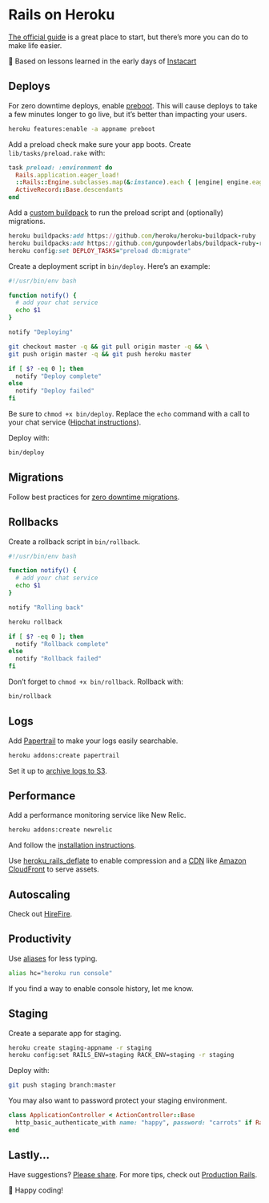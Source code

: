 # Rails on Heroku

[The official guide](https://devcenter.heroku.com/articles/getting-started-with-rails4) is a great place to start, but there’s more you can do to make life easier.

:tangerine: Based on lessons learned in the early days of [Instacart](https://www.instacart.com/)

## Deploys

For zero downtime deploys, enable [preboot](https://devcenter.heroku.com/articles/preboot). This will cause deploys to take a few minutes longer to go live, but it’s better than impacting your users.

```sh
heroku features:enable -a appname preboot
```

Add a preload check make sure your app boots. Create `lib/tasks/preload.rake` with:

```ruby
task preload: :environment do
  Rails.application.eager_load!
  ::Rails::Engine.subclasses.map(&:instance).each { |engine| engine.eager_load! }
  ActiveRecord::Base.descendants
end
```

Add a [custom buildpack](https://github.com/gunpowderlabs/buildpack-ruby-rake-deploy-tasks) to run the preload script and (optionally) migrations.

```ruby
heroku buildpacks:add https://github.com/heroku/heroku-buildpack-ruby
heroku buildpacks:add https://github.com/gunpowderlabs/buildpack-ruby-rake-deploy-tasks
heroku config:set DEPLOY_TASKS="preload db:migrate"
```

Create a deployment script in `bin/deploy`. Here’s an example:

```sh
#!/usr/bin/env bash

function notify() {
  # add your chat service
  echo $1
}

notify "Deploying"

git checkout master -q && git pull origin master -q && \
git push origin master -q && git push heroku master

if [ $? -eq 0 ]; then
  notify "Deploy complete"
else
  notify "Deploy failed"
fi
```

Be sure to `chmod +x bin/deploy`. Replace the `echo` command with a call to your chat service ([Hipchat instructions](https://github.com/hipchat/hipchat-cli)).

Deploy with:

```sh
bin/deploy
```

## Migrations

Follow best practices for [zero downtime migrations](https://github.com/ankane/shorts/blob/master/Zero-Downtime-Migrations.md).

## Rollbacks

Create a rollback script in `bin/rollback`.

```sh
#!/usr/bin/env bash

function notify() {
  # add your chat service
  echo $1
}

notify "Rolling back"

heroku rollback

if [ $? -eq 0 ]; then
  notify "Rollback complete"
else
  notify "Rollback failed"
fi
```

Don’t forget to `chmod +x bin/rollback`. Rollback with:

```sh
bin/rollback
```

## Logs

Add [Papertrail](https://papertrailapp.com/) to make your logs easily searchable.

```sh
heroku addons:create papertrail
```

Set it up to [archive logs to S3](http://help.papertrailapp.com/kb/how-it-works/permanent-log-archives/).

## Performance

Add a performance monitoring service like New Relic.

```sh
heroku addons:create newrelic
```

And follow the [installation instructions](https://devcenter.heroku.com/articles/newrelic#ruby-installation-and-configuration).

Use [heroku_rails_deflate](https://github.com/mattolson/heroku_rails_deflate) to enable compression and a [CDN](https://en.wikipedia.org/wiki/Content_delivery_network) like [Amazon CloudFront](https://devcenter.heroku.com/articles/using-amazon-cloudfront-cdn) to serve assets.

## Autoscaling

Check out [HireFire](https://www.hirefire.io/).

## Productivity

Use [aliases](https://www.digitalocean.com/community/tutorials/an-introduction-to-useful-bash-aliases-and-functions) for less typing.

```sh
alias hc="heroku run console"
```

If you find a way to enable console history, let me know.

## Staging

Create a separate app for staging.

```sh
heroku create staging-appname -r staging
heroku config:set RAILS_ENV=staging RACK_ENV=staging -r staging
```

Deploy with:

```sh
git push staging branch:master
```

You may also want to password protect your staging environment.

```ruby
class ApplicationController < ActionController::Base
  http_basic_authenticate_with name: "happy", password: "carrots" if Rails.env.staging?
end
```

## Lastly...

Have suggestions? [Please share](https://github.com/ankane/shorts/issues/new). For more tips, check out [Production Rails](https://github.com/ankane/production_rails).

:hatched_chick: Happy coding!
